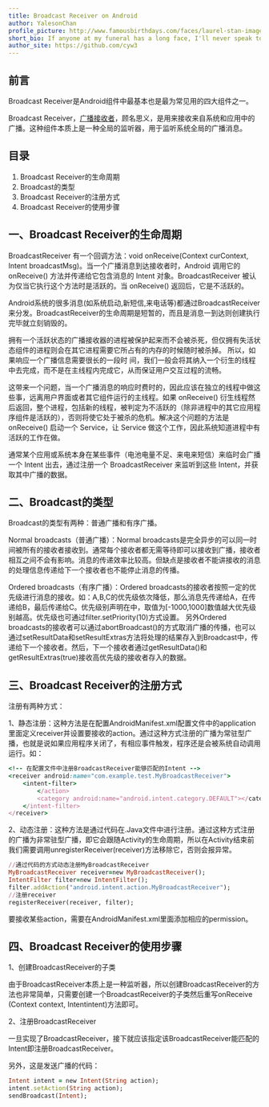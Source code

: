 ```yaml
---
title: Broadcast Receiver on Android
author: YalesonChan
profile_picture: http://www.famousbirthdays.com/faces/laurel-stan-image.jpg
short_bio: If anyone at my funeral has a long face, I'll never speak to him again.
author_site: https://github.com/cyw3
---
```

## 前言

Broadcast Receiver是Android组件中最基本也是最为常见用的四大组件之一。

Broadcast Receiver，[广播接收者](http://blog.csdn.net/liuhe688/article/details/6955668)，顾名思义，是用来接收来自系统和应用中的广播。这种组件本质上是一种全局的监听器，用于监听系统全局的广播消息。

## 目录

1. Broadcast Receiver的生命周期
2. Broadcast的类型
3. Broadcast Receiver的注册方式
4. Broadcast Receiver的使用步骤

## 一、Broadcast Receiver的生命周期

BroadcastReceiver 有一个回调方法：void onReceive(Context curContext, Intent broadcastMsg)。当一个广播消息到达接收者时，Android 调用它的 onReceive() 方法并传递给它包含消息的 Intent 对象。BroadcastReceiver 被认为仅当它执行这个方法时是活跃的。当 onReceive() 返回后，它是不活跃的。

Android系统的很多消息(如系统启动,新短信,来电话等)都通过BroadcastReceiver来分发。BroadcastReceiver的生命周期是短暂的，而且是消息一到达则创建执行完毕就立刻销毁的。

拥有一个活跃状态的广播接收器的进程被保护起来而不会被杀死，但仅拥有失活状态组件的进程则会在其它进程需要它所占有的内存的时候随时被杀掉。 所以，如果响应一个广播信息需要很长的一段时 间，我们一般会将其纳入一个衍生的线程中去完成，而不是在主线程内完成它，从而保证用户交互过程的流畅。

这带来一个问题，当一个广播消息的响应时费时的，因此应该在独立的线程中做这些事，远离用户界面或者其它组件运行的主线程。如果 onReceive() 衍生线程然后返回，整个进程，包括新的线程，被判定为不活跃的（除非进程中的其它应用程序组件是活跃的），否则将使它处于被杀的危机。解决这个问题的方法是 onReceive() 启动一个 Service，让 Service 做这个工作，因此系统知道进程中有活跃的工作在做。

通常某个应用或系统本身在某些事件（电池电量不足、来电来短信）来临时会广播一个 Intent 出去，通过注册一个 BroadcastReceiver 来监听到这些 Intent，并获取其中广播的数据。

## 二、Broadcast的类型

Broadcast的类型有两种：普通广播和有序广播。

Normal broadcasts（普通广播）：Normal broadcasts是完全异步的可以同一时间被所有的接收者接收到。通常每个接收者都无需等待即可以接收到广播，接收者相互之间不会有影响。消息的传递效率比较高。但缺点是接收者不能讲接收的消息的处理信息传递给下一个接收者也不能停止消息的传播。

Ordered broadcasts（有序广播）：Ordered broadcasts的接收者按照一定的优先级进行消息的接收。如：A,B,C的优先级依次降低，那么消息先传递给A，在传递给B，最后传递给C。优先级别声明在中，取值为[-1000,1000]数值越大优先级别越高。优先级也可通过filter.setPriority(10)方式设置。 另外Ordered broadcasts的接收者可以通过abortBroadcast()的方式取消广播的传播，也可以通过setResultData和setResultExtras方法将处理的结果存入到Broadcast中，传递给下一个接收者。然后，下一个接收者通过getResultData()和getResultExtras(true)接收高优先级的接收者存入的数据。

## 三、Broadcast Receiver的注册方式

注册有两种方式：

1、静态注册：这种方法是在配置AndroidManifest.xml配置文件中的application里面定义receiver并设置要接收的action。通过这种方式注册的广播为常驻型广播，也就是说如果应用程序关闭了，有相应事件触发，程序还是会被系统自动调用运行。如：

```ruby
<!-- 在配置文件中注册BroadcastReceiver能够匹配的Intent -->
<receiver android:name="com.example.test.MyBroadcastReceiver">
    <intent-filter>
        </action>
        <category android:name="android.intent.category.DEFAULT"></category>
    </intent-filter>
</receiver>
```

2、动态注册：这种方法是通过代码在.Java文件中进行注册。通过这种方式注册的广播为非常驻型广播，即它会跟随Activity的生命周期，所以在Activity结束前我们需要调用unregisterReceiver(receiver)方法移除它，否则会报异常。

```ruby
//通过代码的方式动态注册MyBroadcastReceiver
MyBroadcastReceiver receiver=new MyBroadcastReceiver();
IntentFilter filter=new IntentFilter();
filter.addAction("android.intent.action.MyBroadcastReceiver");
//注册receiver
registerReceiver(receiver, filter);
```

要接收某些action，需要在AndroidManifest.xml里面添加相应的permission。

## 四、Broadcast Receiver的使用步骤

1、创建BroadcastReceiver的子类

由于BroadcastReceiver本质上是一种监听器，所以创建BroadcastReceiver的方法也非常简单，只需要创建一个BroadcastReceiver的子类然后重写onReceive (Context context, Intentintent)方法即可。

2、注册BroadcastReceiver

一旦实现了BroadcastReceiver，接下就应该指定该BroadcastReceiver能匹配的Intent即注册BroadcastReceiver。

另外，这是发送广播的代码：

```ruby
​Intent intent = new Intent(String action);
intent.setAction(String action);
sendBroadcast(Intent); 
```
